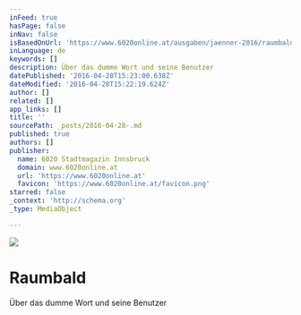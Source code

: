 ```yaml
---
inFeed: true
hasPage: false
inNav: false
isBasedOnUrl: 'https://www.6020online.at/ausgaben/jaenner-2016/raumbald/'
inLanguage: de
keywords: []
description: Über das dumme Wort und seine Benutzer
datePublished: '2016-04-28T15:23:00.638Z'
dateModified: '2016-04-28T15:22:19.624Z'
author: []
related: []
app_links: []
title: ''
sourcePath: _posts/2016-04-28-.md
published: true
authors: []
publisher:
  name: 6020 Stadtmagazin Innsbruck
  domain: www.6020online.at
  url: 'https://www.6020online.at'
  favicon: 'https://www.6020online.at/favicon.png'
starred: false
_context: 'http://schema.org'
_type: MediaObject

---
```

![](https://the-grid-user-content.s3-us-west-2.amazonaws.com/1138fd38-1ef4-4893-97fb-d3d17e7bbcdf.jpg)

# 

# Raumbald

Über das dumme Wort und seine Benutzer